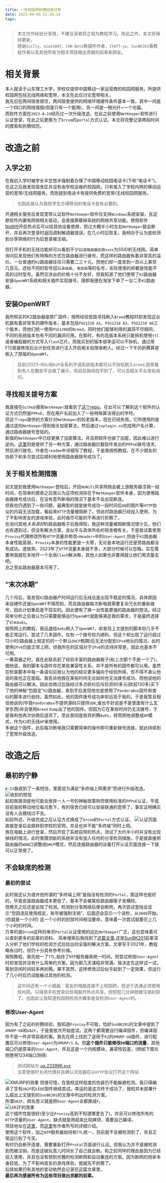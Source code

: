 ```yaml
---
title: 一些校园网折腾经验分享
date: 2023-09-05 21:34:24
tags:
---
```

> 本文仅作经验分享用，不建议读者将之视为教程学习。除此之外，本文将保持更新。  
> 感谢`Zxilly`、`miao1007`、`CHN-Beta`等插件作者，`IYATT-yx`、`SunBK201`等教程作者以及其他所有为相关项目做出贡献的前辈和朋友。
# 相关背景
本人就读于山东理工大学，学校仅提供中国移动一家运营商的校园网服务。所提供校园网包括无线网络和宽带，本文在此仅讨论宽带相关。  
我先后在两间宿舍居住，两间宿舍提供的网络环境硬件条件基本一致，其中一间是一个四口的网线墙插(但是只有一个能用)，另一间是一根光纤+一个光猫。  
而软件方面在``2023-8-24``经历过一次升级改造，在此之前使用`NetKeeper`软件进行认证登录，在此之后更换为了`Drcom`的`portal`方式认证。本文将完整记录两段时间的摸索和折腾经历。  
# 改造之前
## 入学之初
在我初入学时被学长半忽悠半强制着办理了中国移动校园电话卡(下称“电话卡”)，在这之后我发现宿舍区并没有由学校运维的校园网，只有接入了学校内网的移动运营的宽带/无线网服务。而刚提到电话卡有提供免费的宽带/无线校园网服务。  
> 也因此我认为我校学生办理移动的电话卡是有必要的。  

开通相关服务后发现宽带认证软件`NetKeeper`软件仅支持`Windows`系统安装，且这款软件内置有网络相关驱动，会直接屏蔽掉系统的网络共享功能。使用软件[NoWifi](https://apps.microsoft.com/store/detail/nowifi/9NK0DST7HZX5?hl=en-us&gl=us)开启热点后可以给其他设备使用，但过大概半小时左右`NetKeeper`就会断开，并且再次登录时返回调制解调器错误，在几小时后恢复。我倾向于认为是检测到分享网络的行为后登录被注销。  

但打开手机的无线功能却可以看到不少以`装路由器加我xxxx`为SSID的无线网。简单询问后发现他们有特殊的方式在路由器进行拨号，而这样的路由器有着非常高的溢价。一台普通的`K2`路由器往往只需要二三十元，而他们却一度卖到一百以上甚至几百元，还给不同的型号冠以`高级版`、`电竞版`等的名号，实际使用的却都是性能不高的过时型号。虽然交涉出的价格十分不友好，但我知道了他们使用了`K2`路由器安装`OpenWRT`系统和相关插件实现拨号，随即我便在淘宝下单了一台二手`K2`路由器。

## 安装OpenWRT
我所购买的K2路由器是原厂固件，按照经验思路寻找刷入`Breed`教程时却发现这台机器有着非常多的硬件版本，基本包括`PSG1218 A1`、`PSG1218 A2`、`PSG1218 A6`三个版本，而他们统一使用`PSG1208`的`Breed`。同时他们能够利用的漏洞不尽相同，不同的系统版本也有不同的漏洞可用。在那时，有的高版本系统只能拆机使用`ttl`或者编程器的方式写入`flash`芯片。而我买到的版本很幸运可以不拆机，通过用F12直接修改后台计划任务进行注入开启相关权限来刷入。经过一下午的折腾算是刷入了原版的`OpenWRT`。
>目前(2023-9)`K2`和`K2P`全系列不调系统版本都可以不拆机刷入`breed`,我曾看到有人在酷安平台做了展示，但目前我经找不到了，可以去相关平台发帖询问。

## 寻找相关拨号方案
我直接在`GitHub`搜索`NetKeeper`就看到了[这个repo](https://github.com/miao1007/Openwrt-NetKeeper)。在此可以了解到这个软件的认证方式仍然是`PPPoE`，但在用户名前加入了一些特殊算法得出的字符。  
但这个`repo`提供的方案针对`NetKeeper`的较老版本，现在已经失效。它所使用的是通过逆向`NetKeeper`得到相关加密算法，然后通过`sxplugin.so`完成用户名计算，通过路由器拨号登陆的。  
新版的`NetKeeper`中已经更换了加密算法，并且把软件也做了加密，因此难以进行逆向。[这里](https://github.com/miao1007/Openwrt-NetKeeper/blob/master/netkeeper4-use-pppoer-server/README.md)则是提供了另一种方案，通过路由器拦截软件发出的`PPPoE`拨号请求，然后进行拨号。作者在`readme`中详细写了教程，于是我按照教程，在不少朋友的协助下和多次尝试后顺利地使用路由器拨号成功了。

## 关于相关检测措施
前文提到我使用`NetKeeper`登陆后，开启`NoWifi`共享网络会被上游服务器注销一段时间，在简单的摸索之后我认为这项检测存在于`NetKeeper`软件本身，因为使用路由器拨号成功后，在没有意外断电的情况下基本不会出现断连。  
但我也仍遇到了一些问题，最典型的就是拨号成功一段时间后`QQ`的图片等`HTTP`协议的内容无法加载，看起来`HTTP`流量被阻断了。但此时路由器已经投入使用，为了不影响舍友的游戏体验，此时我尽可能的不再进行折腾了。  
在询问其他*关系良好*的路由器贩子后我得知，我这种流量被阻断情况很少见，他们也有遇到过，但没有解决方案，且似乎与具体所处的宿舍楼有关。于是我试着使用`Provixy`代理修改所有`HTTP`流量并修改`<Header>`中的`User-Agent`,但由于`K2`路由器本身性能孱弱，`Proxixy`本身的性能更是一大寄，无论是本地运行还是旁路由都没有成功。遂放弃。2023年了`HTTP`流量本身就不多，大部分时候可以忽略。实在需要用我就在本地开一个全局`Clash`解决嘛，其他人如果也非要用就让他们用流量去吧。  
总之至此路由器基本可用了。
## “末次冰期”
几个月后，我发现`K2`路由器产时间运行后无线总是出现不稳定的情况，具体原因来自硬件还是`OpenWRT`不得而知，而且路由器每次断电就需要复杂冗长的重新拨号，因此计划重启是不现实的。因此便有了换一台性能更强的路由器的想法。经过简单分析之后我认为只需要能够运行`OpenWRT`就能够满足我的需求，于是最终选择了`红米Ax6s`。  
按照网上的教程，我迅速给`Ax6s`刷入了`OpenWRT`，却发现上文提到的脚本却几乎不能正常运行。尝试了几多固件，仅有一个拨号较为顺利，但这个却出现了运行超过12小时(路由器上规定的的一个默认`DHCP`租期)后无法分配到`IPv4`地址的情况。此时使用`IPv6`仍能正常上网，但我所在的区域对于`IPv6`的支持非常差，因此也基本不可用。  
一筹莫展之时，我在此联系到了经验丰富的路由器贩子(和上次那个不是一个了)。据他说，我的脚本与固件存在某些兼容性关系，并不是所有的固件都可以用。虽然在检查脚本中每一条语句后我认为他的结论更多偏向于经验所得，但不得不承认他说的我也正在面临。我告诉他我在某些时间无论如何也无法拨号成功，而他说他的路由器可以解决。因此协商过后我经过多次砍价后斥巨资80多元(砍前130多)买下了他的神秘“包稳定”`K2`路由器，拿到手后发现他也是使用了`PandoraBox`固件和类似的脚本进行劫持。虽然如此，他的固件拨号成功率却远高于我的。于是我暂且相信他说的(毕竟`PandoraBox`不提供源码只提供`SDK`,谁也不好说是不是里面有什么玄学东西)并且使用`Breed` `Dump`出了他的固件。但因为它在某些时间仍无法拨号，于是我和他再次协商后退货了。至此我彻底放弃折腾`Ax6s`，转而把他调整成`AP`模式，作为`K2`的无线`AP`来使用。  
多谢这个固件，此后每次断电我只需要简单的操作即可重新拨号连接，就此持续到了宽带升级改造。  
 
# 改造之后
## 最初的宁静
`8-23`我收到了一条短信，里面说为满足“多终端上网需求”而进行升级改造。
![收到的短信](campusnetwork/message.jpg)  
起初我猜测是他可能会放弃一人一号的神秘政策转而使用标准的`PPPoE`认证，毕竟目前我校移动地位每况愈下，有的宿舍已经可以安装联通的宽带了，事实证明确实没有人会跟钱过不去。  
如前所述，升级完成之后认证方式换成了`Drcom`的`Portal`方式认证。
![认证页面](campusnetwork/portal.png)  
直接登录后会跳转到学校的官网，并且也并不能“多终端”同时上网。  
我在电脑上进行登录，然后开启了系统自带的热点，测试了大约半小时并没有出现掉线的情况。此时我猜测新的系统并没有加入任何的分享检测措施，于是就直接把路由器的`WAN`口调整成`DHCP`模式，然后连接路由器的设备打开认证页面连接一下就可以正常用了。 
## 不会缺席的检测
### 最初的尝试
此时我还认为或许他所谓的“多终端上网”是指没有检测的`Portal`，那这样也挺好的，毕竟安装路由器成本更低了，基本不会被某些路由器贩子发横财。  
但两天之后还是出现了检测。检测到分享网络后便会断网，再次尝试登陆会显示“您因违反使用规定，账号被强制注销”，后面还会显示一个读秒，从`3600`开始。(也就是一个小时)
这一个小时的封禁时间相当要命，意味着一次尝试就要花上几个小时的时间。  
万幸的是`Drcom`这样的单页`Portal`认证使用的远比`NetKeeper`广泛，这也意味着可以查到更多的前辈的资料。
简单搜索后我找到了[这篇文章](https://blog.sunbk201.site/posts/crack-campus-network),这是[SunBK201](https://github.com/SunBK201)前辈深入分析了他们学校的检测方式后给出的全面的解决方案。文章写于2021年，教程略有过时，但仍十分具有参考价值。  
按照教程，我先统一了`TTL`,劫持了`NTP`服务器来统一时间，但尝试修改`User-Agent`时却发现并没有什么简单的方案。因为那几天课程非常满，我决定先这样试一试，等到空闲时间较多再折腾。果不其然，这样修改过后似乎起到了一定效果，但运行了几小时后仍没能躲过其他的检测。  
> 这中间还有一个小插曲：室友的电脑连接不上校园网，但迫于选课必须使用校内网，只得用手机登录后给电脑开热点共享。但短短几分钟就被注销封禁了。也因此让我知道校园网检测大概率是会检测`User-Agent`的。  
### 修改User-Agent
因为有了之前的折腾经验，我知道`Provixy`不可取，恰好`SunBK201`的文章中提到了`XMURP-UA`和`UA2F`，于是我依次开始尝试。这两个都需要自行编译固件，但编译固件不是一件非常容易的事。我先在网上找到了适用于`K2`的`XMURP-UA`插件，进行配置后可以修改`User-Agent`为`XMURP/1.0`。但**这个插件只能修改`80`端口的流量**，其他端口仍是原来的`User-Agent`，并且这是一个内核模块，兼容性较差。(例如下图左侧使用1234端口测得)  
> 测试网站为 [ua.233996.xyz](ua.233996.xyz)  
> 注意使用时关闭代理并且确认浏览器在以`HTTP`协议打开这个网站  

![XMURP的效果](campusnetwork/xmurp.png)
但很可惜，在我校这样程度的伪装仍不能躲避检测。我只得编译了含有`UA2F`的`LEDE`固件继续尝试。幸运的是这次终于成功了，我校并未部署什么超出上文提到的`SunBK201`的文章中列出的检测方案。  
所谓`UA2F`，顾名思义就是把`User-Agent`全都换成`F`。  
![UA2F的效果](campusnetwork/ua2f.png)  
这个插件性能很好(至少比`Provixy`高到不知道哪里去了)，并且可以修改所有的`HTTP`流量的`User-Agent`。缺点就是用起来比较麻烦，需要自己编译。  
项目地址在[这里](https://github.com/Zxilly/UA2F/)，而[这里](https://learningman.top/archives/304)有作者所写的详细介绍。  
使用这个软件，加之`NTP`服务器劫持和`TTL`统一，目前就不会被检测到了，并且正常运行到了今天。  
有时仍会断开连接，需要重新打开`Protal`页面进行认证。但我认为并不是被检测到而被注销，而是这破玩意儿时间长了自己就会断。和之前同样的理由是因为已经投入使用，并且也没有想到优雅的检测断网和自动重连的方案。因为断网的频率本身较低，为了不影响室友的游戏体验，我就先不折腾了。  
后续如果仍有其他的变动依然会记录在这篇文章里。  
**最后再次感谢所有为这些项目做出贡献的前辈。** 